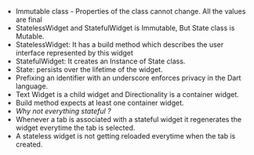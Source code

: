 * Immutable class - Properties of the class cannot change. All the values are final
* StatelessWidget and StatefulWidget is Immutable, But State class is Mutable.
* StatelessWidget: It has a build method which describes the user interface represented by this widget
* StatefulWidget: It creates an Instance of State class.
* State: persists over the lifetime of the widget.
* Prefixing an identifier with an underscore enforces privacy in the Dart language.
* Text Widget is a child widget and Directionality is a container widget.
* Build method expects at least one container widget.
* _Why not everything stateful ?_
* Whenever a tab is associated with a stateful widget it regenerates the widget everytime the tab is selected.
* A stateless widget is not getting reloaded everytime when the tab is created. 